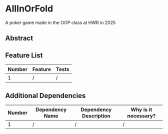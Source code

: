 # AllInOrFold
A poker game made in the OOP class at HWR in 2025

## Abstract


## Feature List

| Number | Feature | Tests |
|--------|---------|-------|
| 1      | /       | /     |

## Additional Dependencies

| Number | Dependency Name | Dependency Description | Why is it necessary? |
|--------|-----------------|------------------------|----------------------|
| 1      | /               | /                      | /                    |

